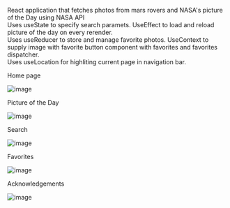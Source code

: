 React application that fetches photos from mars rovers and NASA's picture of the Day using NASA API<br/>
Uses useState to specify search paramets. UseEffect to load and reload picture of the day on every rerender.<br/>
Uses useReducer to store and manage favorite photos. UseContext to supply image with favorite button component with favorites and favorites dispatcher.<br/>
Uses useLocation for highliting current page in navigation bar.<br/>

Home page

![image](https://github.com/user-attachments/assets/f992ba20-45ea-4d81-9260-bdb916a555d1)

Picture of the Day

![image](https://github.com/user-attachments/assets/8ac123a0-f1cd-42f5-91ed-d305c3f196b4)

Search

![image](https://github.com/user-attachments/assets/8ad2e249-d6d6-4c4b-ba80-5b452d35588e)

Favorites

![image](https://github.com/user-attachments/assets/633059de-06ed-410c-8688-8292ede025a5)

Acknowledgements

![image](https://github.com/user-attachments/assets/b091c77f-4447-48a5-b3ed-55d08d222823)
